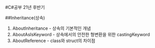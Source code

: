 #C#공부 21년 후반기

##Inheritance(상속)
1. AboutInheritance - 상속의 기본적인 개념
2. AboutAsIsKeyword - 상속에서의 안전한 형변환을 위한 castingKeyword
3. AboutReference - class와 struct의 차이점
